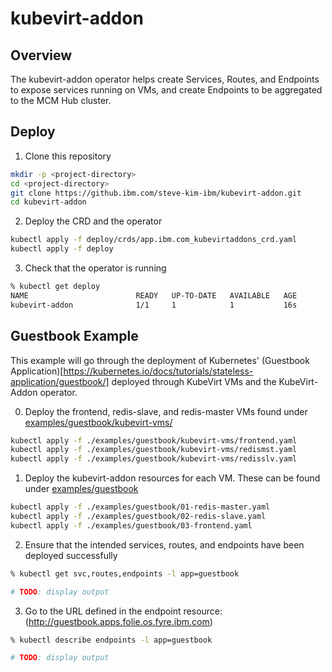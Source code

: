 # kubevirt-addon

## Overview
The kubevirt-addon operator helps create Services, Routes, and Endpoints to expose services running on VMs, and create Endpoints to be aggregated to the MCM Hub cluster. 

## Deploy
1. Clone this repository
```bash
mkdir -p <project-directory>
cd <project-directory>
git clone https://github.ibm.com/steve-kim-ibm/kubevirt-addon.git
cd kubevirt-addon
```

2. Deploy the CRD and the operator
```bash
kubectl apply -f deploy/crds/app.ibm.com_kubevirtaddons_crd.yaml
kubectl apply -f deploy
```

3. Check that the operator is running
```bash
% kubectl get deploy 
NAME                        READY   UP-TO-DATE   AVAILABLE   AGE
kubevirt-addon              1/1     1            1           16s
```

## Guestbook Example
This example will go through the deployment of Kubernetes' (Guestbook Application)[https://kubernetes.io/docs/tutorials/stateless-application/guestbook/] deployed through KubeVirt VMs and the KubeVirt-Addon operator.

0. Deploy the frontend, redis-slave, and redis-master VMs found under [examples/guestbook/kubevirt-vms/](./examples/guestbook/kubevirt-vms)

```bash
kubectl apply -f ./examples/guestbook/kubevirt-vms/frontend.yaml
kubectl apply -f ./examples/guestbook/kubevirt-vms/redismst.yaml
kubectl apply -f ./examples/guestbook/kubevirt-vms/redisslv.yaml
```

1. Deploy the kubevirt-addon resources for each VM. These can be found under [examples/guestbook](./examples/guestbook/)

```bash
kubectl apply -f ./examples/guestbook/01-redis-master.yaml
kubectl apply -f ./examples/guestbook/02-redis-slave.yaml
kubectl apply -f ./examples/guestbook/03-frontend.yaml
```

2. Ensure that the intended services, routes, and endpoints have been deployed successfully

```bash
% kubectl get svc,routes,endpoints -l app=guestbook

# TODO: display output
```

3. Go to the URL defined in the endpoint resource: (http://guestbook.apps.folie.os.fyre.ibm.com)
```bash
% kubectl describe endpoints -l app=guestbook

# TODO: display output 
```
